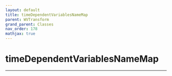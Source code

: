 ```yaml
---
layout: default
title: timeDependentVariablesNameMap
parent: WVTransform
grand_parent: Classes
nav_order: 178
mathjax: true
---
```


#  timeDependentVariablesNameMap




---

